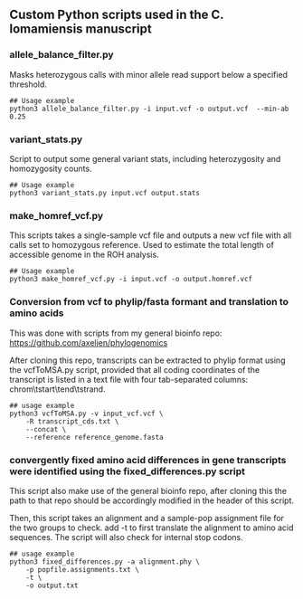 ## Custom Python scripts used in the C. lomamiensis manuscript

### allele_balance_filter.py
Masks heterozygous calls with minor allele read support below a specified threshold.

	## Usage example
	python3 allele_balance_filter.py -i input.vcf -o output.vcf  --min-ab 0.25

### variant_stats.py
Script to output some general variant stats, including heterozygosity and homozygosity counts.

	## Usage example
	python3 variant_stats.py input.vcf output.stats

### make_homref_vcf.py
This scripts takes a single-sample vcf file and outputs a new vcf file with all calls set to homozygous reference. Used to estimate the total length of accessible genome in the ROH analysis.

	## Usage example
	python3 make_homref_vcf.py -i input.vcf -o output.homref.vcf


### Conversion from vcf to phylip/fasta formant and translation to amino acids

This was done with scripts from my general bioinfo repo:
https://github.com/axeljen/phylogenomics

After cloning this repo, transcripts can be extracted to phylip format using the vcfToMSA.py script, provided that all coding coordinates of the transcript is listed in a text file with four tab-separated columns:
chrom\tstart\tend\tstrand. 
	
	## usage example
	python3 vcfToMSA.py -v input_vcf.vcf \
		-R transcript_cds.txt \
		--concat \
		--reference reference_genome.fasta

### convergently fixed amino acid differences in gene transcripts were identified using the fixed_differences.py script
This script also make use of the general bioinfo repo, after cloning this the path to that repo should be accordingly modified in the header of this script.

Then, this script takes an alignment and a sample-pop assignment file for the two groups to check. add -t to first translate the alignment to amino acid sequences. The script will also check for internal stop codons.

	## usage example
	python3 fixed_differences.py -a alignment.phy \
		-p popfile.assignments.txt \
		-t \
		-o output.txt







